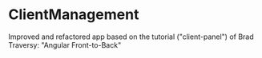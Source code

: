 # ClientManagement

Improved and refactored app based on the tutorial ("client-panel") of Brad Traversy: "Angular Front-to-Back"
